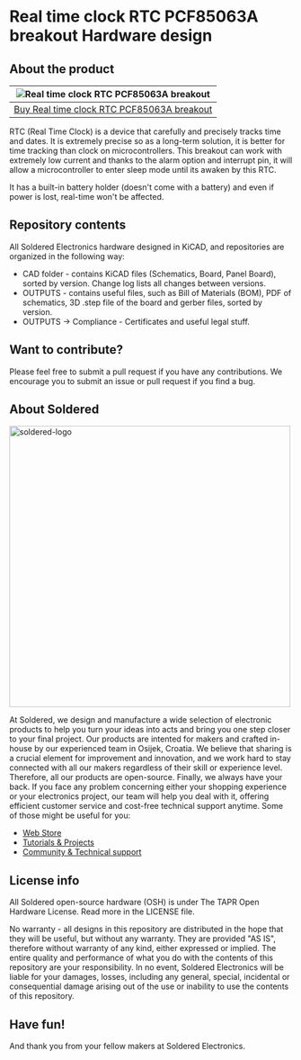 # Real time clock RTC PCF85063A breakout Hardware design

## About the product

| ![Real time clock RTC PCF85063A breakout](https://github.com/SolderedElectronics/Real-time-clock-RTC-PCF85063A-breakout-board-hardware-design/blob/main/OUTPUTS/V1.1.1/333051.jpg?raw=true) |
| :----------------------------------------------------------: |
|      [Buy Real time clock RTC PCF85063A breakout](https://www.solde.red/333051)      |

RTC (Real Time Clock) is a device that carefully and precisely tracks time and dates. It is extremely precise so as a long-term solution, it is better for time tracking than clock on microcontrollers. This breakout can work with extremely low current and thanks to the alarm option and interrupt pin, it will allow a microcontroller to enter sleep mode until its awaken by this RTC.

It has a built-in battery holder (doesn't come with a battery) and even if power is lost, real-time won't be affected.

## Repository contents

All Soldered Electronics hardware designed in KiCAD, and repositories are organized in the following way:

- CAD folder - contains KiCAD files (Schematics, Board, Panel Board), sorted by version. Change log lists all changes between versions.
- OUTPUTS - contains useful files, such as Bill of Materials (BOM), PDF of schematics, 3D .step file of the board and gerber files, sorted by version. 
- OUTPUTS -> Compliance - Certificates and useful legal stuff. 

## Want to contribute?

Please feel free to submit a pull request if you have any contributions. We encourage you to submit an issue or pull request if you find a bug. 

## About Soldered

<img src="https://raw.githubusercontent.com/e-radionicacom/Soldered-Generic-Arduino-Library/dev/extras/Soldered-logo-color.png" alt="soldered-logo" width="500"/>

At Soldered, we design and manufacture a wide selection of electronic products to help you turn your ideas into acts and bring you one step closer to your final project. Our products are intented for makers and crafted in-house by our experienced team in Osijek, Croatia. We believe that sharing is a crucial element for improvement and innovation, and we work hard to stay connected with all our makers regardless of their skill or experience level. Therefore, all our products are open-source. Finally, we always have your back. If you face any problem concerning either your shopping experience or your electronics project, our team will help you deal with it, offering efficient customer service and cost-free technical support anytime. Some of those might be useful for you:

- [Web Store](https://www.soldered.com/shop)
- [Tutorials & Projects](https://soldered.com/learn)
- [Community & Technical support](https://soldered.com/community)

## License info

All Soldered open-source hardware (OSH) is under The TAPR Open Hardware License. Read more in the LICENSE file. 

No warranty - all designs in this repository are distributed in the hope that they will be useful, but without any warranty. They are provided "AS IS", therefore without warranty of any kind, either expressed or implied. The entire quality and performance of what you do with the contents of this repository are your responsibility. In no event, Soldered Electronics will be liable for your damages, losses, including any general, special, incidental or consequential damage arising out of the use or inability to use the contents of this repository. 

## Have fun! 
And thank you from your fellow makers at Soldered Electronics.